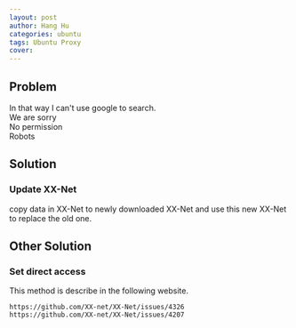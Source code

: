 ```yaml
---
layout: post
author: Hang Hu
categories: ubuntu
tags: Ubuntu Proxy 
cover: 
---
```


## Problem

In that way I can't use google to search.  
We are sorry  
No permission  
Robots  

## Solution

### Update XX-Net

copy data in XX-Net to newly downloaded XX-Net and use this new XX-Net to replace the old one.

## Other Solution

### Set direct access 

This method is describe in the following website.
```
https://github.com/XX-net/XX-Net/issues/4326
https://github.com/XX-net/XX-Net/issues/4207
```
